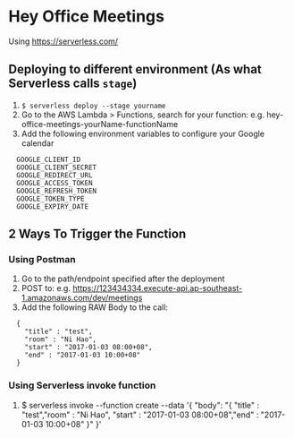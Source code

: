 # Hey Office Meetings

Using https://serverless.com/

## Deploying to different environment (As what Serverless calls `stage`)
1. `$ serverless deploy --stage yourname`
2. Go to the AWS Lambda > Functions, search for your function: e.g. hey-office-meetings-yourName-functionName
3. Add the following environment variables to configure your Google calendar
```
  GOOGLE_CLIENT_ID
  GOOGLE_CLIENT_SECRET
  GOOGLE_REDIRECT_URL
  GOOGLE_ACCESS_TOKEN
  GOOGLE_REFRESH_TOKEN
  GOOGLE_TOKEN_TYPE
  GOOGLE_EXPIRY_DATE
```

## 2 Ways To Trigger the Function
### Using Postman
1. Go to the path/endpoint specified after the deployment
2. POST to: e.g. https://123434334.execute-api.ap-southeast-1.amazonaws.com/dev/meetings
3. Add the following RAW Body to the call:
```
  {
  	"title" : "test",
  	"room" : "Ni Hao",
  	"start" : "2017-01-03 08:00+08",
  	"end" : "2017-01-03 10:00+08"
  }
```

### Using Serverless invoke function
1. $ serverless invoke --function create --data '{ "body": "{ \"title\" : \"test\",\"room\" : \"Ni Hao\", \"start\" : \"2017-01-03 08:00+08\",\"end\" : \"2017-01-03 10:00+08\" }" }'

